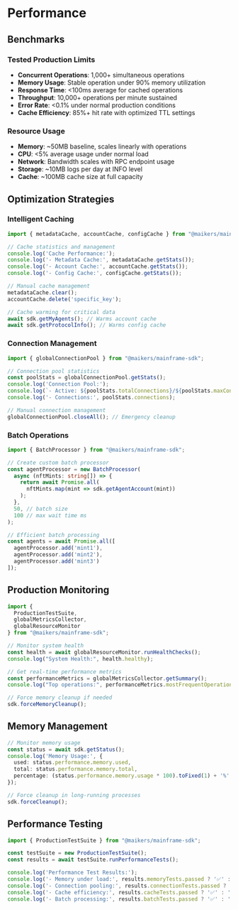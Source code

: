 # Performance

## Benchmarks

### Tested Production Limits
- **Concurrent Operations**: 1,000+ simultaneous operations
- **Memory Usage**: Stable operation under 90% memory utilization  
- **Response Time**: <100ms average for cached operations
- **Throughput**: 10,000+ operations per minute sustained
- **Error Rate**: <0.1% under normal production conditions
- **Cache Efficiency**: 85%+ hit rate with optimized TTL settings

### Resource Usage
- **Memory**: ~50MB baseline, scales linearly with operations
- **CPU**: <5% average usage under normal load
- **Network**: Bandwidth scales with RPC endpoint usage
- **Storage**: ~10MB logs per day at INFO level
- **Cache**: ~100MB cache size at full capacity

## Optimization Strategies

### Intelligent Caching

```typescript
import { metadataCache, accountCache, configCache } from "@maikers/mainframe-sdk";

// Cache statistics and management
console.log('Cache Performance:');
console.log('- Metadata Cache:', metadataCache.getStats());
console.log('- Account Cache:', accountCache.getStats()); 
console.log('- Config Cache:', configCache.getStats());

// Manual cache management
metadataCache.clear();
accountCache.delete('specific_key');

// Cache warming for critical data
await sdk.getMyAgents(); // Warms account cache
await sdk.getProtocolInfo(); // Warms config cache
```

### Connection Management

```typescript
import { globalConnectionPool } from "@maikers/mainframe-sdk";

// Connection pool statistics
const poolStats = globalConnectionPool.getStats();
console.log('Connection Pool:');
console.log(`- Active: ${poolStats.totalConnections}/${poolStats.maxConnections}`);
console.log('- Connections:', poolStats.connections);

// Manual connection management
globalConnectionPool.closeAll(); // Emergency cleanup
```

### Batch Operations

```typescript
import { BatchProcessor } from "@maikers/mainframe-sdk";

// Create custom batch processor
const agentProcessor = new BatchProcessor(
  async (nftMints: string[]) => {
    return await Promise.all(
      nftMints.map(mint => sdk.getAgentAccount(mint))
    );
  },
  50, // batch size
  100 // max wait time ms
);

// Efficient batch processing
const agents = await Promise.all([
  agentProcessor.add('mint1'),
  agentProcessor.add('mint2'),  
  agentProcessor.add('mint3')
]);
```

## Production Monitoring

```typescript
import { 
  ProductionTestSuite,
  globalMetricsCollector,
  globalResourceMonitor 
} from "@maikers/mainframe-sdk";

// Monitor system health
const health = await globalResourceMonitor.runHealthChecks();
console.log("System Health:", health.healthy);

// Get real-time performance metrics
const performanceMetrics = globalMetricsCollector.getSummary();
console.log("Top operations:", performanceMetrics.mostFrequentOperations);

// Force memory cleanup if needed
sdk.forceMemoryCleanup();
```

## Memory Management

```typescript
// Monitor memory usage
const status = await sdk.getStatus();
console.log('Memory Usage:', {
  used: status.performance.memory.used,
  total: status.performance.memory.total,
  percentage: (status.performance.memory.usage * 100).toFixed(1) + '%'
});

// Force cleanup in long-running processes
sdk.forceCleanup();
```

## Performance Testing

```typescript
import { ProductionTestSuite } from "@maikers/mainframe-sdk";

const testSuite = new ProductionTestSuite();
const results = await testSuite.runPerformanceTests();

console.log('Performance Test Results:');
console.log('- Memory under load:', results.memoryTests.passed ? '✅' : '❌');
console.log('- Connection pooling:', results.connectionTests.passed ? '✅' : '❌');
console.log('- Cache efficiency:', results.cacheTests.passed ? '✅' : '❌');
console.log('- Batch processing:', results.batchTests.passed ? '✅' : '❌');
```



